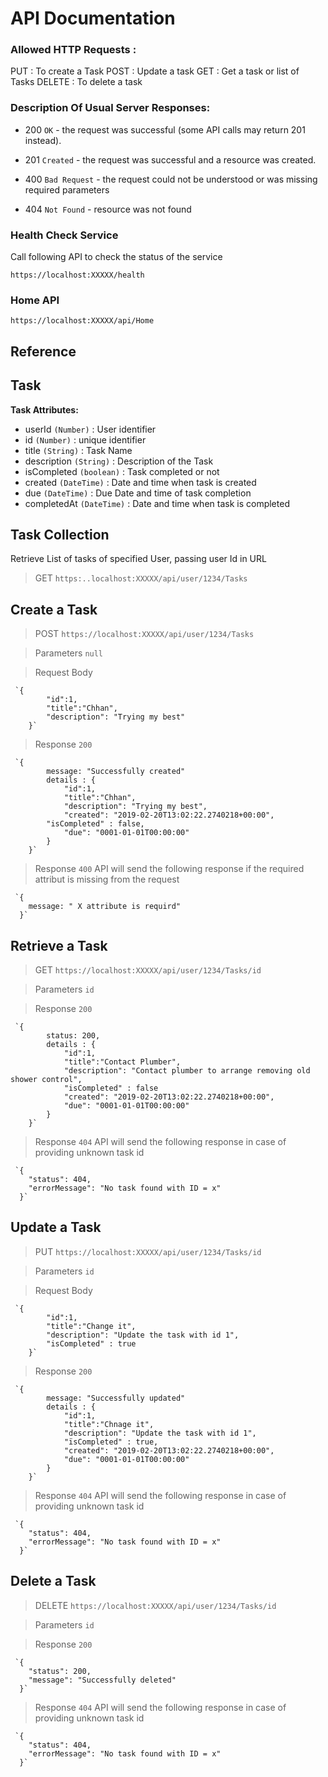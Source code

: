 # API Documentation
### Allowed HTTP Requests :
PUT     : To create a Task
POST    : Update a task
GET     : Get a task or list of Tasks
DELETE  : To delete a task

### Description Of Usual Server Responses:
-   200  `OK`  - the request was successful (some API calls may return 201 instead).
    
-   201  `Created`  - the request was successful and a resource was created.
    
-   400  `Bad Request`  - the request could not be understood or was missing required parameters
-   404  `Not Found`  - resource was not found

### Health Check Service
Call following API to check the status of the service

    https://localhost:XXXXX/health
### Home API

    https://localhost:XXXXX/api/Home

## Reference

## Task
**Task Attributes:**
- userId `(Number)` : User identifier  
- id  `(Number)`  : unique identifier
- title `(String)`  : Task Name
- description `(String)`  : Description of the Task
- isCompleted `(boolean)` : Task completed or not
- created `(DateTime)` : Date and time when task is created
- due `(DateTime)` : Due Date and time of task completion
- completedAt `(DateTime)` : Date and time when task is completed

## Task Collection

Retrieve List of tasks of specified User, passing user Id in URL
> GET  `https:..localhost:XXXXX/api/user/1234/Tasks`

## Create a Task

> POST `https://localhost:XXXXX/api/user/1234/Tasks`

> Parameters `null`

> Request Body

     `{
        	"id":1,	
        	"title":"Chhan",
        	"description": "Trying my best"
        }`
> Response `200`

     `{
        	message: "Successfully created"
        	details : {
	        	"id":1,	
	        	"title":"Chhan",
	        	"description": "Trying my best",
		        "created": "2019-02-20T13:02:22.2740218+00:00",
			"isCompleted" : false,
		        "due": "0001-01-01T00:00:00"
        	}
        }`

> Response `400`
API will send the following response if the required attribut is missing from the request

     `{
        message: " X attribute is requird"
      }`

## Retrieve a Task

> GET `https://localhost:XXXXX/api/user/1234/Tasks/id`

> Parameters `id`

> Response `200`

     `{
        	status: 200,
        	details : {
	        	"id":1,	
	        	"title":"Contact Plumber",
	        	"description": "Contact plumber to arrange removing old shower control",
	        	"isCompleted" : false
		        "created": "2019-02-20T13:02:22.2740218+00:00",
		        "due": "0001-01-01T00:00:00"
        	}
        }`

> Response `404`
API will send the following response in case of providing unknown task id

     `{
        "status": 404,
        "errorMessage": "No task found with ID = x"
      }`

## Update a Task

> PUT `https://localhost:XXXXX/api/user/1234/Tasks/id`

> Parameters `id`

> Request Body

     `{
        	"id":1,	
        	"title":"Change it",
        	"description": "Update the task with id 1",
        	"isCompleted" : true
        }`
> Response `200`

     `{
        	message: "Successfully updated"
        	details : {
	        	"id":1,	
	        	"title":"Chnage it",
	        	"description": "Update the task with id 1",
	        	"ïsCompleted" : true,
		        "created": "2019-02-20T13:02:22.2740218+00:00",
		        "due": "0001-01-01T00:00:00"
        	}
        }`

> Response `404`
API will send the following response in case of providing unknown task id

     `{
        "status": 404,
        "errorMessage": "No task found with ID = x"
      }`

## Delete a Task

> DELETE `https://localhost:XXXXX/api/user/1234/Tasks/id`

> Parameters `id`

> Response `200`

     `{
		"status": 200,
	    "message": "Successfully deleted"
      }`

> Response `404`
API will send the following response in case of providing unknown task id

     `{
        "status": 404,
        "errorMessage": "No task found with ID = x"
      }`
